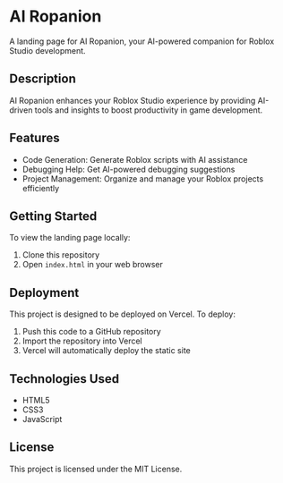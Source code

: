 # AI Ropanion

A landing page for AI Ropanion, your AI-powered companion for Roblox Studio development.

## Description

AI Ropanion enhances your Roblox Studio experience by providing AI-driven tools and insights to boost productivity in game development.

## Features

- Code Generation: Generate Roblox scripts with AI assistance
- Debugging Help: Get AI-powered debugging suggestions
- Project Management: Organize and manage your Roblox projects efficiently

## Getting Started

To view the landing page locally:

1. Clone this repository
2. Open `index.html` in your web browser

## Deployment

This project is designed to be deployed on Vercel. To deploy:

1. Push this code to a GitHub repository
2. Import the repository into Vercel
3. Vercel will automatically deploy the static site

## Technologies Used

- HTML5
- CSS3
- JavaScript

## License

This project is licensed under the MIT License.